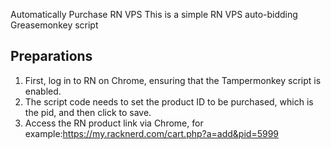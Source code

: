 Automatically Purchase RN VPS
This is a simple RN VPS auto-bidding Greasemonkey script

## Preparations
1. First, log in to RN on Chrome, ensuring that the Tampermonkey script is enabled.
2. The script code needs to set the product ID to be purchased, which is the pid, and then click to save.
3. Access the RN product link via Chrome, for example:https://my.racknerd.com/cart.php?a=add&pid=5999

